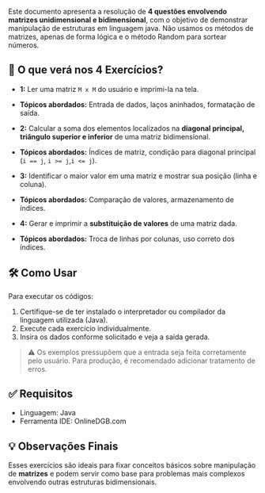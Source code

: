 
Este documento apresenta a resolução de **4 questões envolvendo matrizes unidimensional e bidimensional**, com o objetivo de demonstrar manipulação de estruturas em linguagem java. Não usamos os métodos de matrizes, apenas de forma lógica e o método Random para sortear números. 



## 🧩 O que verá nos 4 Exercícios?


- **1:** Ler uma matriz `M x M` do usuário e imprimi-la na tela.
- **Tópicos abordados:** Entrada de dados, laços aninhados, formatação de saída.

- **2:** Calcular a soma dos elementos localizados na **diagonal principal, triângulo superior e inferior** de uma matriz bidimensional.
- **Tópicos abordados:** Índices de matriz, condição para diagonal principal (`i == j`, `i >= j`,`i <= j`).

- **3:** Identificar o maior valor em uma matriz e mostrar sua posição (linha e coluna).
- **Tópicos abordados:** Comparação de valores, armazenamento de índices.

- **4:** Gerar e imprimir a **substituição de valores** de uma matriz dada.
- **Tópicos abordados:** Troca de linhas por colunas, uso correto dos índices.



## 🛠️ Como Usar

Para executar os códigos:

1. Certifique-se de ter instalado o interpretador ou compilador da linguagem utilizada (Java).
2. Execute cada exercício individualmente.
3. Insira os dados conforme solicitado e veja a saída gerada.

> ⚠️ Os exemplos pressupõem que a entrada seja feita corretamente pelo usuário. Para produção, é recomendado adicionar tratamento de erros.

## ✅ Requisitos

- Linguagem: Java
- Ferramenta IDE: OnlineDGB.com


## 💡 Observações Finais

Esses exercícios são ideais para fixar conceitos básicos sobre manipulação de **matrizes** e podem servir como base para problemas mais complexos envolvendo outras estruturas bidimensionais.

